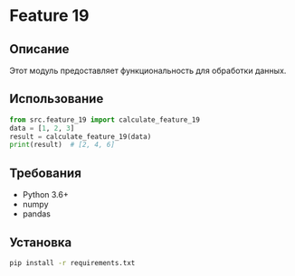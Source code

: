 # Feature 19
## Описание
Этот модуль предоставляет функциональность для обработки данных.
## Использование
```python
from src.feature_19 import calculate_feature_19
data = [1, 2, 3]
result = calculate_feature_19(data)
print(result)  # [2, 4, 6]
```
## Требования
- Python 3.6+
- numpy
- pandas
## Установка
```bash
pip install -r requirements.txt
```